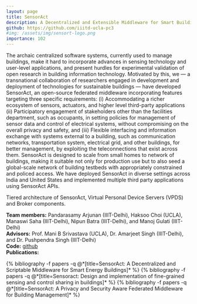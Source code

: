 ```yaml
---
layout: page
title: SensorAct
description: A Decentralized and Extensible Middleware for Smart Buildings
github: https://github.com/iiitd-ucla-pc3
#img: /assets/img/sensort-logo.png
importance: 102
---
```


The archaic centralized software systems, currently used to manage buildings, make it hard to incorporate advances in sensing technology and user-level applications, and present hurdles for experimental validation of open research in building information technology. Motivated by this, we — a transnational collaboration of researchers engaged in development and deployment of technologies for sustainable buildings — have developed SensorAct, an open-source federated middleware incorporating features targeting three specific requirements: (i) Accommodating a richer ecosystem of sensors, actuators, and higher level third-party applications (ii) Participatory engagement of stakeholders other than the facilities department, such as occupants, in setting policies for management of sensor data and control of electrical systems, without compromising on the overall privacy and safety, and (iii) Flexible interfacing and information exchange with systems external to a building, such as communication networks, transportation system, electrical grid, and other buildings, for better management, by exploiting the teleconnections that exist across them. SensorAct is designed to scale from small homes to network of buildings, making it suitable not only for production use but to also seed a global-scale network of building testbeds with appropriately constrained and policed access. We have deployed SensorAct in diverse settings across India and United States and implemented multiple third party applications using SensorAct APIs.

<div class="row">
    <div class="col-sm mt-3 mt-md-0 text-center">
        <img class="img-fluid rounded z-depth-1" src="{{ '/assets/img/sensoract.jpg' | relative_url }}" alt="" title="OpenBAN Architecture"/>
    </div>
</div>
<div class="caption">
    Tiered architecture of SensorAct, Virtual Personal Device Servers (VPDS) and Broker components.
</div>

**Team members:** Pandarasamy Arjunan (IIIT-Delhi), Haksoo Choi (UCLA), Manaswi Saha (IIIT-Delhi), Nipun Batra (IIIT-Delhi), and Manoj Gulati (IIIT-Delhi)<br>
**Advisors:** Prof. Mani B Srivastava (UCLA), Dr. Amarjeet Singh (IIIT-Delhi), and Dr. Pushpendra Singh (IIIT-Delhi)<br>
**Code:** [github](https://github.com/iiitd-ucla-pc3)<br>
**Publications:** 
<div class="publications">
  {% bibliography -f papers -q @*[title=SensorAct: A Decentralized and Scriptable Middleware for Smart Energy Buildings]* %}
  {% bibliography -f papers -q @*[title=Sensoract: Design and implementation of fine-grained sensing and control sharing in buildings]* %}
  {% bibliography -f papers -q @*[title=SensorAct: A Privacy and Security Aware Federated Middleware for Building Management]* %}
</div>